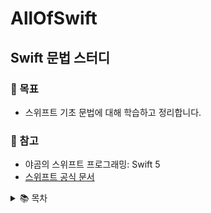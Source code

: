 # AllOfSwift



## Swift 문법 스터디

### 📌 목표 
- 스위프트 기초 문법에 대해 학습하고 정리합니다.

### 📕 참고 
- 야곰의 스위프트 프로그래밍: Swift 5
- [스위프트 공식 문서](https://docs.swift.org/swift-book/LanguageGuide/TheBasics.html)

<details>
<summary>📚 목차</summary>
<div markdown="1">

- ### PART I 스위프트 기초
    - [1장 스위프트](https://hyejikim.notion.site/1-bc3673babe62430ca4f56d8faa66f632)
    - [2장 스위프트 처음 시작하기](https://hyejikim.notion.site/2-27610a8cb17e4b9d88fae17823f94b4f)
    - [3장 데이터 타입 기본](https://hyejikim.notion.site/3-29125bd3384d41c0b651b8ffae3a31d0)
    - [4장 데이터 타입 고급](https://hyejikim.notion.site/4-d7ec56bf11dd4b29894d9140dcdd6606)
    - [5장 연산자](https://hyejikim.notion.site/5-b523d5c3348e480cbf7c0e5899d15e1e)
    - [6장 흐름 제어](https://hyejikim.notion.site/6-e2950dba461947bf8bbd6277d61dd30c)
    - [7장 함수](https://hyejikim.notion.site/7-b69a648b79c540449338014d429d010c)
    - [8장 옵셔널](https://hyejikim.notion.site/8-3c65d14983734f90a0c57b1c45858f00)


- ### PART II 객체지향 프로그래밍과 스위프트
    - [9장 구조체와 클래스](https://hyejikim.notion.site/9-9126d5e521ce4eeda83184856349399c)
    - [10장 프로퍼티와 메서드](https://hyejikim.notion.site/10-2d7df9168b724dd386e63dd25a49afa0)
    - 11장 인스턴스 생성 및 소멸
    - 12장 접근제어


- ### PART III 함수형 프로그래밍과 스위프트
    - 13장 클로저
    - 14장 옵셔널 체이닝과 빠른 종료
    - 15장 맵, 필터, 리듀스
    - 16장 모나드


- ### PART IV 확장
    - 17장 서브스크립트
    - 18장 상속
    - 19장 타입캐스팅
    - 20장 프로토콜
    - 21장 익스텐션
    - 22장 제네릭
    - 23장 프로토콜 지향 프로그래밍


- ### PART V 스위프트 고급
    - 24장 타입 중첩
    - 25장 패턴
    - 26장 where 절
    - 27장 ARC
    - 28장 오류처리
    - 29장 메모리 안전
    - 30장 불명확 타입

</div>
</details>